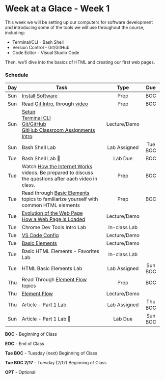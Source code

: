 # Week at a Glace - Week 1

This week we will be setting up our computers for software development and introducing some of the tools we will use throughout the course, including:
* Terminal/CLI - Bash Shell
* Version Control - Git/GitHub
* Code Editor - Visual Studio Code

Then, we'll dive into the basics of HTML and creating our first web pages.

### Schedule

Day | Task | Type | Due 
:-: | -------|:-:|:-:
Sun | [Install Software](https://github.com/hoc-courses/shared-resources/blob/main/software-installation.md) | Prep | BOC
Sun | Read [Git Intro](https://github.com/hoc-courses/shared-resources/blob/main/git-github-intro.md), through [video](https://www.youtube.com/watch?v=rbZf3lPMOYY&list=PLVYDhqbgYpYXbAL_Hps1Y--THRmaTFipj&index=9) | Prep | BOC
Sun | [Setup](https://github.com/hoc-courses/shared-resources/blob/main/software-installation.md)<br/>[Terminal CLI](https://github.com/hoc-courses/shared-resources/blob/main/terminal-cli-intro.md)<br/> [Git/GitHub](https://github.com/hoc-courses/shared-resources/blob/main/git-github-intro.md)<br/>  [GitHub Classroom Assignments Intro](https://github.com/hoc-courses/shared-resources/blob/main/github-classroom-intro.md) | Lecture/Demo | 
Sun | Bash Shell Lab | Lab Assigned | Tue BOC
Tue | Bash Shell Lab :red_circle: | Lab Due | BOC
Tue | Watch [How the Internet Works](https://chnn-anne.gitbook.io/html-css/how-the-web-works/dns-tcp-ip-http-html) videos. Be prepared to discuss the questions after each video in class. | Prep | BOC |
Tue | Read through [Basic Elements](https://chnn-anne.gitbook.io/html-css/html/basic-elements) topics to familiarize yourself with common HTML elements| Prep | BOC
Tue | [Evolution of the Web Page](https://chnn-anne.gitbook.io/html-css/how-the-web-works/evolution-of-the-web-page) <br/>[How a Web Page is Loaded](https://chnn-anne.gitbook.io/html-css/how-the-web-works/how-a-web-page-gets-loaded) | Lecture/Demo | 
Tue | Chrome Dev Tools Intro Lab | In-class Lab | 
Tue | [VS Code Config](https://github.com/hoc-courses/shared-resources/blob/main/vs-code-intro.md) | Lecture/Demo | 
Tue | [Basic Elements](https://chnn-anne.gitbook.io/html-css/html/basic-elements) | Lecture/Demo | 
Tue | Basic HTML Elements - Favorites Lab | In-class Lab | 
Tue | HTML Basic Elements Lab | Lab Assigned | Sun BOC
Thu | Read Through [Element Flow](https://chnn-anne.gitbook.io/html-css/html/element-flow) topics | Prep | BOC
Thu | [Element Flow](https://chnn-anne.gitbook.io/html-css/html/element-flow) | Lecture/Demo |
Thu | Article - Part 1 Lab | Lab Assigned | Thu BOC
Sun | Article - Part 1 Lab :red_circle: | Lab Due | Sun BOC





 **BOC** - Beginning of Class

 **EOC** - End of Class

 **Tue BOC** - Tuesday (next) Beginning of Class

 **Tue BOC 2/17** - Tuesday (2/17) Beginning of Class

 **OPT** - Optional


